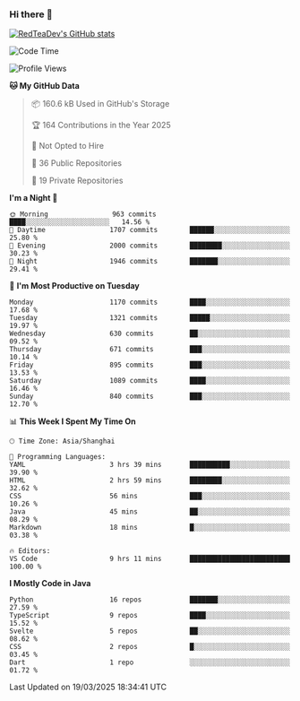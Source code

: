 ### Hi there 👋

<!--
**RedTeaDev/RedTeaDev** is a ✨ _special_ ✨ repository because its `README.md` (this file) appears on your GitHub profile.

Here are some ideas to get you started:

- 🔭 I’m currently working on ...
- 🌱 I’m currently learning ...
- 👯 I’m looking to collaborate on ...
- 🤔 I’m looking for help with ...
- 💬 Ask me about ...
- 📫 How to reach me: ...
- 😄 Pronouns: ...
- ⚡ Fun fact: ...
-->

<!--
[![wakatime](https://wakatime.com/badge/user/6b101ed0-04c0-4490-9283-eb61f2efff96.svg)](https://wakatime.com/@6b101ed0-04c0-4490-9283-eb61f2efff96)
!-->

[![RedTeaDev's GitHub stats](https://github-readme-stats.vercel.app/api?username=RedTeaDev\&include_all_commits=true)](https://github.com/anuraghazra/github-readme-stats)
<!--
[![willianrod's wakatime stats](https://github-readme-stats.vercel.app/api/wakatime?username=RedTeaDev)](https://github.com/anuraghazra/github-readme-stats)
!-->
<!--START_SECTION:waka-->
![Code Time](http://img.shields.io/badge/Code%20Time-3%2C068%20hrs%2057%20mins-blue)

![Profile Views](http://img.shields.io/badge/Profile%20Views-0-blue)

**🐱 My GitHub Data** 

> 📦 160.6 kB Used in GitHub's Storage 
 > 
> 🏆 164 Contributions in the Year 2025
 > 
> 🚫 Not Opted to Hire
 > 
> 📜 36 Public Repositories 
 > 
> 🔑 19 Private Repositories 
 > 
**I'm a Night 🦉** 

```text
🌞 Morning                963 commits         ████░░░░░░░░░░░░░░░░░░░░░   14.56 % 
🌆 Daytime                1707 commits        ██████░░░░░░░░░░░░░░░░░░░   25.80 % 
🌃 Evening                2000 commits        ████████░░░░░░░░░░░░░░░░░   30.23 % 
🌙 Night                  1946 commits        ███████░░░░░░░░░░░░░░░░░░   29.41 % 
```
📅 **I'm Most Productive on Tuesday** 

```text
Monday                   1170 commits        ████░░░░░░░░░░░░░░░░░░░░░   17.68 % 
Tuesday                  1321 commits        █████░░░░░░░░░░░░░░░░░░░░   19.97 % 
Wednesday                630 commits         ██░░░░░░░░░░░░░░░░░░░░░░░   09.52 % 
Thursday                 671 commits         ███░░░░░░░░░░░░░░░░░░░░░░   10.14 % 
Friday                   895 commits         ███░░░░░░░░░░░░░░░░░░░░░░   13.53 % 
Saturday                 1089 commits        ████░░░░░░░░░░░░░░░░░░░░░   16.46 % 
Sunday                   840 commits         ███░░░░░░░░░░░░░░░░░░░░░░   12.70 % 
```


📊 **This Week I Spent My Time On** 

```text
🕑︎ Time Zone: Asia/Shanghai

💬 Programming Languages: 
YAML                     3 hrs 39 mins       ██████████░░░░░░░░░░░░░░░   39.90 % 
HTML                     2 hrs 59 mins       ████████░░░░░░░░░░░░░░░░░   32.62 % 
CSS                      56 mins             ███░░░░░░░░░░░░░░░░░░░░░░   10.26 % 
Java                     45 mins             ██░░░░░░░░░░░░░░░░░░░░░░░   08.29 % 
Markdown                 18 mins             █░░░░░░░░░░░░░░░░░░░░░░░░   03.38 % 

🔥 Editors: 
VS Code                  9 hrs 11 mins       █████████████████████████   100.00 % 
```

**I Mostly Code in Java** 

```text
Python                   16 repos            ███████░░░░░░░░░░░░░░░░░░   27.59 % 
TypeScript               9 repos             ████░░░░░░░░░░░░░░░░░░░░░   15.52 % 
Svelte                   5 repos             ██░░░░░░░░░░░░░░░░░░░░░░░   08.62 % 
CSS                      2 repos             █░░░░░░░░░░░░░░░░░░░░░░░░   03.45 % 
Dart                     1 repo              ░░░░░░░░░░░░░░░░░░░░░░░░░   01.72 % 
```




 Last Updated on 19/03/2025 18:34:41 UTC
<!--END_SECTION:waka-->


